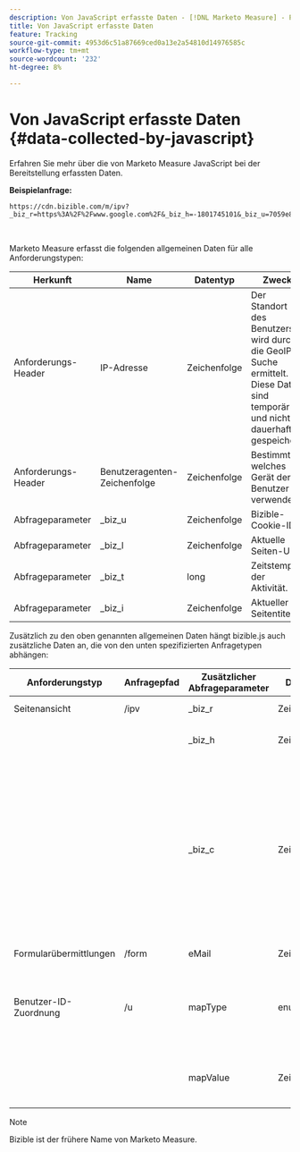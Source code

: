 ```yaml
---
description: Von JavaScript erfasste Daten - [!DNL Marketo Measure] - Produktdokumentation
title: Von JavaScript erfasste Daten
feature: Tracking
source-git-commit: 4953d6c51a87669ced0a13e2a54810d14976585c
workflow-type: tm+mt
source-wordcount: '232'
ht-degree: 8%

---
```


# Von JavaScript erfasste Daten {#data-collected-by-javascript}

Erfahren Sie mehr über die von Marketo Measure JavaScript bei der Bereitstellung erfassten Daten.

**Beispielanfrage:**

```
https://cdn.bizible.com/m/ipv?_biz_r=https%3A%2F%2Fwww.google.com%2F&_biz_h=-1801745101&_biz_u=7059e81415f34f7bbaf40fe32fdcba21&_biz_s=8cbeed&_biz_l=https%3A%2F%2Fwww.zendesk.com%2Fservice%2F&_biz_t=1676483822155&_biz_i=Customer%20service%20software%20for%20the%20best%20customer%20experiences%20%7C%20Zendesk&_biz_n=0&rnd=235938&cdn_o=a&_biz_z=1676483822155
```

<br>

Marketo Measure erfasst die folgenden allgemeinen Daten für alle Anforderungstypen:

<table>
<thead>
  <tr>
    <th>Herkunft</th>
    <th>Name</th>
    <th>Datentyp</th>
    <th>Zweck</th>
  </tr>
</thead>
<tbody>
  <tr>
    <td>Anforderungs-Header</td>
    <td>IP-Adresse</td>
    <td>Zeichenfolge</td>
    <td>Der Standort des Benutzers wird durch die GeoIP-Suche ermittelt. Diese Daten sind temporär und nicht dauerhaft gespeichert.</td>
  </tr>
  <tr>
    <td>Anforderungs-Header</td>
    <td>Benutzeragenten-Zeichenfolge</td>
    <td>Zeichenfolge</td>
    <td>Bestimmt, welches Gerät der Benutzer verwendet.</td>
  </tr>
  <tr>
    <td>Abfrageparameter</td>
    <td>_biz_u</td>
    <td>Zeichenfolge</td>
    <td>Bizible-Cookie-ID.</td>
  </tr>
  <tr>
    <td>Abfrageparameter</td>
    <td>_biz_l</td>
    <td>Zeichenfolge</td>
    <td>Aktuelle Seiten-URL.</td>
  </tr>
  <tr>
    <td>Abfrageparameter</td>
    <td>_biz_t</td>
    <td>long</td>
    <td>Zeitstempel der Aktivität.</td>
  </tr>
  <tr>
    <td>Abfrageparameter</td>
    <td>_biz_i</td>
    <td>Zeichenfolge</td>
    <td>Aktueller Seitentitel.</td>
  </tr>
</tbody>
</table>

Zusätzlich zu den oben genannten allgemeinen Daten hängt bizible.js auch zusätzliche Daten an, die von den unten spezifizierten Anfragetypen abhängen:

<table>
<thead>
  <tr>
    <th>Anforderungstyp</th>
    <th>Anfragepfad</th>
    <th>Zusätzlicher Abfrageparameter</th>
    <th>Datentyp</th>
    <th>Zweck</th>
  </tr>
</thead>
<tbody>
  <tr>
    <td>Seitenansicht</td>
    <td>/ipv</td>
    <td>_biz_r</td>
    <td>Zeichenfolge</td>
    <td>URL der Referrer-Seite</td>
  </tr>
  <tr>
    <td></td>
    <td></td>
    <td>_biz_h</td>
    <td>Zeichenfolge</td>
    <td>Die Bildschirmauflösung des Hash-Clients.</td>
  </tr>
  <tr>
    <td></td>
    <td></td>
    <td>_biz_c</td>
    <td>Zeichenfolge</td>
    <td>Optionaler Parameter. Wenn dieser Parameter vorhanden ist, zeigt er an, dass der Mandant bizible.js so konfiguriert, dass vor dem Tracking auf die Zustimmung des Benutzers gewartet wird, und dass bizible.js die Zustimmung des Benutzers erhalten hat, verfolgt zu werden.</td>
  </tr>
  <tr>
    <td>Formularübermittlungen</td>
    <td>/form</td>
    <td>eMail</td>
    <td>Zeichenfolge</td>
    <td>Einfache Text-E-Mail-Adresse.</td>
  </tr>
  <tr>
    <td>Benutzer-ID-Zuordnung</td>
    <td>/u</td>
    <td>mapType</td>
    <td>enum</td>
    <td>Welche Art von Benutzer-ID-Mapping bizible.js erkannt hat (Marketo Munchkin-ID und Adobe ECID)</td>
  </tr>
  <tr>
    <td></td>
    <td></td>
    <td>mapValue</td>
    <td>Zeichenfolge</td>
    <td>Der tatsächliche Drittanbieter-Cookie-ID-Wert der oben genannten Integration.</td>
  </tr>
</tbody>
</table>

>[!NOTE]
>
>Bizible ist der frühere Name von Marketo Measure.
